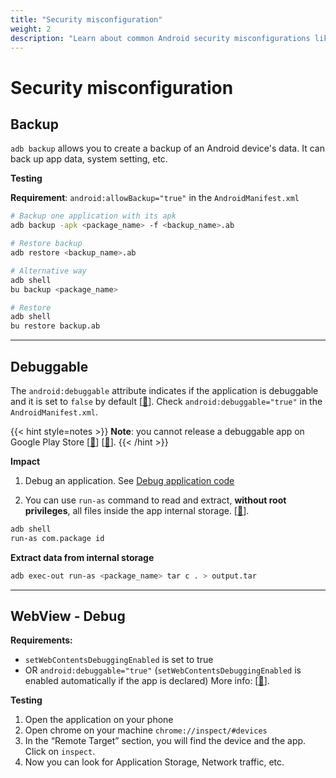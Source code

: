 ```yaml
---
title: "Security misconfiguration"
weight: 2
description: "Learn about common Android security misconfigurations like adb backup, debuggable flags, and WebView debugging."
---
```


# Security misconfiguration

## Backup

`adb backup` allows you to create a backup of an Android device's data. It can back up app data, system setting, etc.&#x20;

**Testing**

**Requirement**: `android:allowBackup="true"` in the `AndroidManifest.xml`

```sh
# Backup one application with its apk
adb backup -apk <package_name> -f <backup_name>.ab

# Restore backup
adb restore <backup_name>.ab
```

```sh
# Alternative way
adb shell
bu backup <package_name>

# Restore
adb shell
bu restore backup.ab
```

---

## Debuggable

The `android:debuggable` attribute indicates if the application is debuggable and it is set to `false` by default \[[🔗](https://developer.android.com/privacy-and-security/risks/android-debuggable)]. Check `android:debuggable="true"` in the `AndroidManifest.xml`.

{{< hint style=notes >}}
**Note**: you cannot release a debuggable app on Google Play Store \[[🔗](https://developer.android.com/studio/publish/preparing.html#turn-off-debugging)] \[[🔗](https://stackoverflow.com/questions/53030583/uploaded-a-debuggable-apk-to-google-play)].
{{< /hint >}}

**Impact**

1. Debug an application. See [Debug application code](/android/debug-application-code/)

2. You can use `run-as` command to read and extract, **without root privileges**, all files inside the app internal storage. \[[🔗](https://android.googlesource.com/platform/system/core.git/+/android-4.2.2_r1/run-as/run-as.c)].

```sh
adb shell
run-as com.package id
```

**Extract data from internal storage**
```sh
adb exec-out run-as <package_name> tar c . > output.tar
```

---

## WebView - Debug

**Requirements:**

* `setWebContentsDebuggingEnabled` is set to true
* OR `android:debuggable="true"`  (`setWebContentsDebuggingEnabled` is enabled automatically if the app is declared) More info: \[[🔗](https://developer.android.com/reference/android/webkit/WebView#setWebContentsDebuggingEnabled\(boolean\))].

**Testing**

1. Open the application on your phone&#x20;
2. Open chrome on your machine `chrome://inspect/#devices`
3. In the “Remote Target” section, you will find the device and the app. Click on `inspect`.
4. Now you can look for Application Storage, Network traffic, etc.
